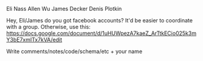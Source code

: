 Eli Nass
Allen Wu
James Decker
Denis Plotkin

Hey, Eli/James do you got facebook accounts? It'd be easier to coordinate with a group.
Otherwise, use this:
https://docs.google.com/document/d/1uHUWpezA7kaeZ_ArTtkECio025k3mY3bE7xmITx7kVA/edit

Write comments/notes/code/schema/etc + your name


